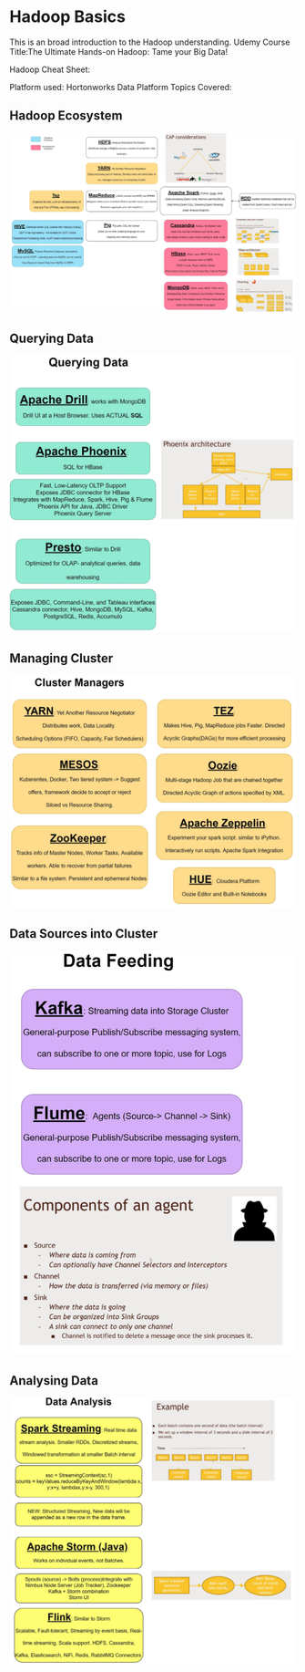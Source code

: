 # Hadoop Basics
This is an broad introduction to the Hadoop understanding.
Udemy Course Title:The Ultimate Hands-on Hadoop: Tame your Big Data!

Hadoop Cheat Sheet: 

Platform used: Hortonworks Data Platform
Topics Covered:
## **Hadoop Ecosystem**
![Hadoop Ecosystem](12.%20Images/Hadoop%20Ecosystem.JPG)

## **Querying Data**
![Querying Data](12.%20Images/Querying%20Data.JPG)

## **Managing Cluster**
![Cluster Managers](12.%20Images/Cluster%20Managers.JPG)

## **Data Sources into Cluster**
![Data Feeding](12.%20Images/Data%20Feeding.JPG)

## **Analysing Data**
![Data Analysis](12.%20Images/Data%20Analysis.JPG)
